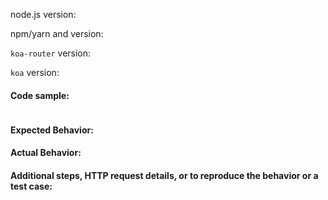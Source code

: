 <!-- 
Thanks for opening an issue and contributing to this project. 

If you are having an issue with this library that you believe to be a bug, 
you're in the right place, please proceed.

If you are having trouble building something with this library, 
please use StackOverflow or another forum for question. Do not open
an issue unless you have found what you believe to be an issue with the 
way this library is written.

Additionally, please ensure that your steps to reproduce your issue do not include 
using additional third-party packages amongst `koa-router`. Your test case
and reproduction of the issue should use `koa-router` and `koa` only.

Please fill in the information below so your issue can be understood and resolved as quickly as possible.
-->

node.js version: 

npm/yarn and version: 

`koa-router` version: 

`koa` version: 

#### Code sample:

<!-- 
Provide a code sapmle with THE MINIMUM amount of code to reproduce your issue. 
If you cannot provide a succinct example, please create a small test app that exhibits
the issue you're experiencing. If you cannot provide this, your issue may not be
able to be reproduced and thus, we will be unabled to address it.
-->

```js

```

#### Expected Behavior:

<!-- fill in here -->

#### Actual Behavior:

<!-- fill in here -->

#### Additional steps, HTTP request details, or  to reproduce the behavior or a test case:

<!-- fill in here -->
```js
```
